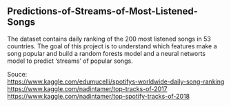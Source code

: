 
## Predictions-of-Streams-of-Most-Listened-Songs
The dataset contains daily ranking of the 200 most listened songs in 53 countries. The goal of this project is to understand which features make a song popular and build a random forests model and a neural networts model to predict ‘streams’ of popular songs.  

Souce:  
https://www.kaggle.com/edumucelli/spotifys-worldwide-daily-song-ranking   
https://www.kaggle.com/nadintamer/top-tracks-of-2017  
https://www.kaggle.com/nadintamer/top-spotify-tracks-of-2018  

